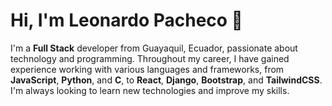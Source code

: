 # Hi, I'm Leonardo Pacheco 👋

I'm a **Full Stack** developer from Guayaquil, Ecuador, passionate about technology and programming. Throughout my career, I have gained experience working with various languages and frameworks, from **JavaScript**, **Python**, and **C**, to **React**, **Django**, **Bootstrap**, and **TailwindCSS**. I'm always looking to learn new technologies and improve my skills.
